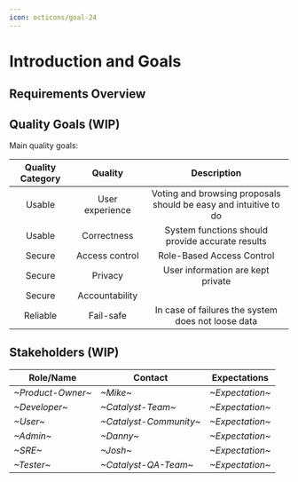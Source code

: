```yaml
---
icon: octicons/goal-24
---
```


# Introduction and Goals

<!-- See: https://docs.arc42.org/section-1/ -->

## Requirements Overview

## Quality Goals (WIP)

Main quality goals:

|  Quality Category |  Quality   |  Description |
|:-:|:-:|:-:|
| Usable |  User experience  | Voting and browsing proposals should be easy and intuitive to do  |
| Usable  | Correctness  | System functions should provide accurate results |
| Secure   | Access control  | Role-Based Access Control  |
| Secure   | Privacy  | User information are kept private  |
| Secure   | Accountability  |  |
| Reliable   |  Fail-safe | In case of failures the system does not loose data |

## Stakeholders (WIP)

| Role/Name   | Contact        | Expectations       |
|-------------|----------------|--------------------|
| *~Product-Owner~* | *~Mike~* | *~Expectation~* |
| *~Developer~* | *~Catalyst-Team~* | *~Expectation~* |
| *~User~* | *~Catalyst-Community~* | *~Expectation~* |
| *~Admin~* | *~Danny~* | *~Expectation~* |
| *~SRE~* | *~Josh~* | *~Expectation~* |
| *~Tester~* | *~Catalyst-QA-Team~* | *~Expectation~* |
